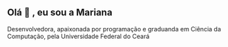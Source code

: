 ## Olá 👋 , eu sou a Mariana
Desenvolvedora, apaixonada por programação e graduanda em Ciência da Computação, pela Universidade Federal do Ceará
